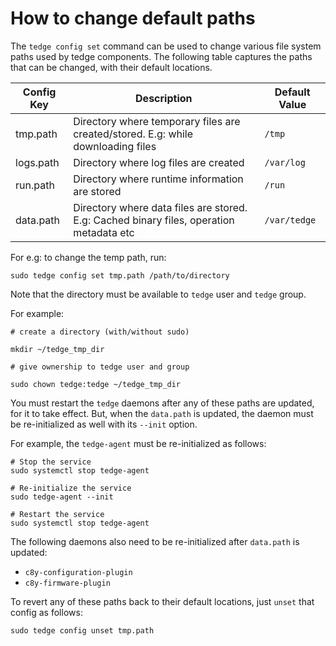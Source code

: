 # How to change default paths

The `tedge config set` command can be used to change various file system paths used by tedge components.
The following table captures the paths that can be changed, with their default locations.

| Config Key | Description | Default Value |
|------------|-------------|---------------|
| tmp.path | Directory where temporary files are created/stored. E.g: while downloading files | `/tmp` |
| logs.path | Directory where log files are created | `/var/log` |
| run.path | Directory where runtime information are stored | `/run` |
| data.path | Directory where data files are stored. E.g: Cached binary files, operation metadata etc | `/var/tedge` |

For e.g: to change the temp path, run:

```shell
sudo tedge config set tmp.path /path/to/directory
```

Note that the directory must be available to `tedge` user and `tedge` group.

For example:

```shell
# create a directory (with/without sudo)

mkdir ~/tedge_tmp_dir

# give ownership to tedge user and group

sudo chown tedge:tedge ~/tedge_tmp_dir 

```

You must restart the `tedge` daemons after any of these paths are updated, for it to take effect.
But, when the `data.path` is updated, the daemon must be re-initialized as well with its `--init` option.

For example, the `tedge-agent` must be re-initialized as follows:

```shell
# Stop the service
sudo systemctl stop tedge-agent

# Re-initialize the service
sudo tedge-agent --init

# Restart the service
sudo systemctl stop tedge-agent
```

The following daemons also need to be re-initialized after `data.path` is updated:
* `c8y-configuration-plugin`
* `c8y-firmware-plugin`

To revert any of these paths back to their default locations, just `unset` that config as follows:

```shell
sudo tedge config unset tmp.path
```
